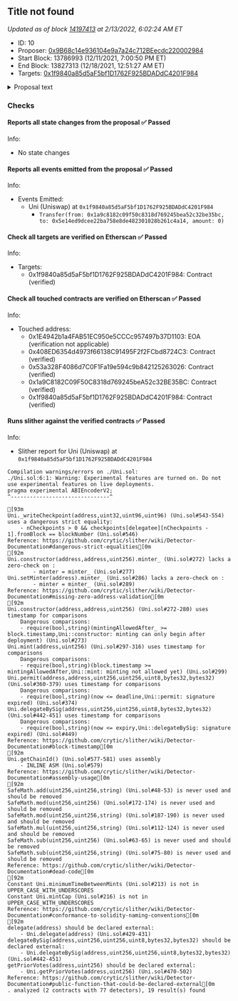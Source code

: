 ## Title not found

_Updated as of block [14197413](https://etherscan.io/block/14197413) at 2/13/2022, 6:02:24 AM ET_

- ID: 10
- Proposer: [0x9B68c14e936104e9a7a24c712BEecdc220002984](https://etherscan.io/address/0x9B68c14e936104e9a7a24c712BEecdc220002984)
- Start Block: 13786993 (12/11/2021, 7:00:50 PM ET)
- End Block: 13827313 (12/18/2021, 12:51:27 AM ET)
- Targets: [0x1f9840a85d5aF5bf1D1762F925BDADdC4201F984](https://etherscan.io/address/0x1f9840a85d5aF5bf1D1762F925BDADdC4201F984#code)

<details>
  <summary>Proposal text</summary>

> Should Uniswap v3 be deployed to Polygon? 
> GFX Labs is submitting Polygon's governance proposal to deploy Uniswap v3 to Polygon on their behalf. 
> 
> The [consensus check](https://snapshot.org/#/uniswap/proposal/0xe869bc63ed483f00c520129724934a206b433dec613a498100e25f9f10fbeac7) passed with 44M (98.87%) YES votes and 500k (1.13%) NO votes. 
> 
> The [temperature check](https://snapshot.org/#/uniswap/proposal/0x47a6eed75673f33e8eb5d7abbfc0279d8c113ec7fa51f8b61c1abcd66dc091c6) passed with 7.79M (~100%) YES votes and 101 (~0%) NO votes. 
> 
> The full proposal can be found [here](https://gov.uniswap.org/t/deploy-uniswap-v3-to-polygon-pos-chain/15058?u=getty).
> 
> ## Summary
> The Polygon team proposes to authorize Uniswap Labs to deploy Uniswap protocol to Polygon PoS on behalf of the community.
> 
> We believe this is the right moment for Uniswap to deploy on Polygon, for several major reasons:
> 
> * Polygon PoS has the second strongest DeFi ecosystem, right after Ethereum L1;
> * Deploying to Polygon PoS can bring a lot of benefits (user base growth, huge savings for users, higher user activity, higher revenue, market capture, return to the original DeFi vision etc);
> * We are willing to incentivize Uniswap adoption, financially and otherwise;
> * Polygon PoS is battle-tested;
> * Polygon is aligned with Ethereum and its values.
> 
> We respectfully submit this proposal for your consideration, and we are looking forward to your questions and feedback.
> 
> We would be willing to commit up to $20M for the aforementioned financial incentives, and we propose to use these funds in the following way: 
> * Up to $15M for a long-term liquidity mining campaign;
> * Up to $5M towards the overall adoption of Uniswap on Polygon. 
> 
> In addition to the financial incentives we are offering will also be supporting the integration by: 
> *  Actively participate in the design and execution of liquidity mining campaigns;
> *  Work with prominent projects in the Polygon DeFi ecosystem to help them understand the benefits of using Uniswap V3 as a “money lego.”
> *  Promote Uniswap as a “money lego” on hackathons and other developer-focused events and efforts etc.
> 
> ## On-chain voting
> 
> This proposal has no on-chain functionality other than polling all Uniswap holders. Although the proposal already exceeded the 40m quorum threshold during the consensus check, the Uniswap community feels it is important to allow all UNI holders the opportunity to cast a vote. One important argument in favor of this decision is that Snapshot is not supported by custody providers like Coinbase, Anchorage, etc., smart contract wallets like Argent/Gnosis safe, or meta governance layers like Index & Compound. 
> 
> Governor Bravo requires at least one on-chain action, so the proposal includes a transfer of 0 UNI to satisfy the requirement.
> 
> If the proposal passes this phase, the Uniswap Labs can deploy Uniswap on Polygon on behalf of the Uniswap community.
</details>

### Checks
#### Reports all state changes from the proposal ✅ Passed
  




Info:
- No state changes

#### Reports all events emitted from the proposal ✅ Passed
  




Info:
- Events Emitted:
    - Uni (Uniswap) at `0x1f9840a85d5aF5bf1D1762F925BDADdC4201F984`
        - `Transfer(from: 0x1a9c8182c09f50c8318d769245bea52c32be35bc, to: 0x5e14ed9dcee22ba758e8de482301028b261c4a14, amount: 0)`

#### Check all targets are verified on Etherscan ✅ Passed
  




Info:
- Targets:
    - 0x1f9840a85d5aF5bf1D1762F925BDADdC4201F984: Contract (verified)

#### Check all touched contracts are verified on Etherscan ✅ Passed
  




Info:
- Touched address:
    - 0x1E4942b1a4FAB51EC950e5CCCc957497b37D1103: EOA (verification not applicable)
    - 0x408ED6354d4973f66138C91495F2f2FCbd8724C3: Contract (verified)
    - 0x53a328F4086d7C0F1Fa19e594c9b842125263026: Contract (verified)
    - 0x1a9C8182C09F50C8318d769245beA52c32BE35BC: Contract (verified)
    - 0x1f9840a85d5aF5bf1D1762F925BDADdC4201F984: Contract (verified)

#### Runs slither against the verified contracts ✅ Passed
  




Info:
- Slither report for Uni (Uniswap) at `0x1f9840a85d5aF5bf1D1762F925BDADdC4201F984`
```
Compilation warnings/errors on ./Uni.sol:
./Uni.sol:6:1: Warning: Experimental features are turned on. Do not use experimental features on live deployments.
pragma experimental ABIEncoderV2;
^-------------------------------^

[93m
Uni._writeCheckpoint(address,uint32,uint96,uint96) (Uni.sol#543-554) uses a dangerous strict equality:
	- nCheckpoints > 0 && checkpoints[delegatee][nCheckpoints - 1].fromBlock == blockNumber (Uni.sol#546)
Reference: https://github.com/crytic/slither/wiki/Detector-Documentation#dangerous-strict-equalities[0m
[92m
Uni.constructor(address,address,uint256).minter_ (Uni.sol#272) lacks a zero-check on :
		- minter = minter_ (Uni.sol#277)
Uni.setMinter(address).minter_ (Uni.sol#286) lacks a zero-check on :
		- minter = minter_ (Uni.sol#289)
Reference: https://github.com/crytic/slither/wiki/Detector-Documentation#missing-zero-address-validation[0m
[92m
Uni.constructor(address,address,uint256) (Uni.sol#272-280) uses timestamp for comparisons
	Dangerous comparisons:
	- require(bool,string)(mintingAllowedAfter_ >= block.timestamp,Uni::constructor: minting can only begin after deployment) (Uni.sol#273)
Uni.mint(address,uint256) (Uni.sol#297-316) uses timestamp for comparisons
	Dangerous comparisons:
	- require(bool,string)(block.timestamp >= mintingAllowedAfter,Uni::mint: minting not allowed yet) (Uni.sol#299)
Uni.permit(address,address,uint256,uint256,uint8,bytes32,bytes32) (Uni.sol#360-379) uses timestamp for comparisons
	Dangerous comparisons:
	- require(bool,string)(now <= deadline,Uni::permit: signature expired) (Uni.sol#374)
Uni.delegateBySig(address,uint256,uint256,uint8,bytes32,bytes32) (Uni.sol#442-451) uses timestamp for comparisons
	Dangerous comparisons:
	- require(bool,string)(now <= expiry,Uni::delegateBySig: signature expired) (Uni.sol#449)
Reference: https://github.com/crytic/slither/wiki/Detector-Documentation#block-timestamp[0m
[92m
Uni.getChainId() (Uni.sol#577-581) uses assembly
	- INLINE ASM (Uni.sol#579)
Reference: https://github.com/crytic/slither/wiki/Detector-Documentation#assembly-usage[0m
[92m
SafeMath.add(uint256,uint256,string) (Uni.sol#48-53) is never used and should be removed
SafeMath.mod(uint256,uint256) (Uni.sol#172-174) is never used and should be removed
SafeMath.mod(uint256,uint256,string) (Uni.sol#187-190) is never used and should be removed
SafeMath.mul(uint256,uint256,string) (Uni.sol#112-124) is never used and should be removed
SafeMath.sub(uint256,uint256) (Uni.sol#63-65) is never used and should be removed
SafeMath.sub(uint256,uint256,string) (Uni.sol#75-80) is never used and should be removed
Reference: https://github.com/crytic/slither/wiki/Detector-Documentation#dead-code[0m
[92m
Constant Uni.minimumTimeBetweenMints (Uni.sol#213) is not in UPPER_CASE_WITH_UNDERSCORES
Constant Uni.mintCap (Uni.sol#216) is not in UPPER_CASE_WITH_UNDERSCORES
Reference: https://github.com/crytic/slither/wiki/Detector-Documentation#conformance-to-solidity-naming-conventions[0m
[92m
delegate(address) should be declared external:
	- Uni.delegate(address) (Uni.sol#429-431)
delegateBySig(address,uint256,uint256,uint8,bytes32,bytes32) should be declared external:
	- Uni.delegateBySig(address,uint256,uint256,uint8,bytes32,bytes32) (Uni.sol#442-451)
getPriorVotes(address,uint256) should be declared external:
	- Uni.getPriorVotes(address,uint256) (Uni.sol#470-502)
Reference: https://github.com/crytic/slither/wiki/Detector-Documentation#public-function-that-could-be-declared-external[0m
. analyzed (2 contracts with 77 detectors), 19 result(s) found
```
